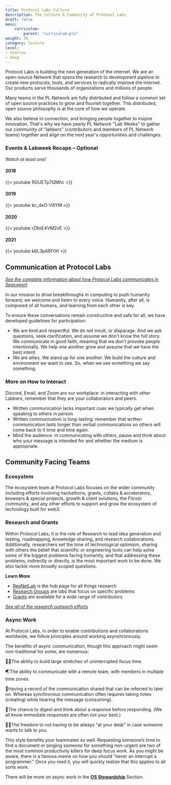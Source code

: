```yaml
---
title: Protocol Labs Culture
description: The Culture & Community of Protocol Labs
draft: false
menu:
    curriculum:
        parent: "curriculum-pln"
weight: 35
category: lecture
level:
- shallow
- deep
---
```


Protocol Labs is building the next generation of the internet. We are an open-source Network that spans the research to development pipeline to create new protocols, tools, and services to radically improve the internet. Our products serve thousands of organizations and millions of people.

Many teams in the PL Network are fully distributed and follow a common set of open source practices to grow and flourish together. This distributed, open source philosophy is at the core of how we operate.

We also believe in connection, and bringing people together to inspire innovation. That's why we have yearly PL Network "Lab Weeks" to gather our community of "labbers" (contributors and members of PL Network teams) together and align on the next year's opportunities and challenges.

### Events & Labweek Recaps – Optional

_Watch at least one!_

#### 2018

{{< youtube RGUETp7QMhc >}}

#### 2019

{{< youtube kc_dxO-V8YM >}}

#### 2020

{{< youtube rZ9oE4VM2vE >}}

#### 2021

{{< youtube k6L3pA6F0tI >}}

## Communication at Protocol Labs

[_See the complete information about how Protocol Labs communicates in Spaceport_](https://protocol.almanac.io/docs/communication-t5gNj2sm6jShmc8ZGmGxvmB9Iw1WNCCU)

In our mission to drive breakthroughs in computing to push humanity forward, we welcome and listen to every voice. Humanity, after all, is composed of all humans, and learning from each other is key.

To ensure these conversations remain constructive and safe for all, we have developed guidelines for participation:

* We are kind and respectful. We do not insult, or disparage. And we ask questions, seek clarification, and assume we don't know the full story. We communicate in good faith, meaning that we don’t provoke people intentionally. We help one another grow and assume that we have the best intent.
* We are allies. We stand up for one another. We build the culture and environment we want to see. So, when we see something we say something.

### More on How to Interact

Discord, Email, and Zoom are our workplace: in interacting with other Labbers, remember that they are your collaborators and peers.

* Written communication lacks important cues we typically get when speaking to others in person
* Written communication is long-lasting: remember that written communication lasts longer than verbal communications so others will come back to it time and time again.
* Mind the audience: in communicating with others, pause and think about who your message is intended for and whether the medium is appropriate.

## Community Facing Teams

### Ecosystem

The ecosystem team at Protocol Labs focuses on the wider community including efforts involving hackathons, grants, collabs & accelerators, browsers & special projects, growth & client solutions, the Filcoin community, and any other efforts to support and grow the ecosystem of technology built for web3.

### Research and Grants

Within Protocol Labs, it is the role of Research to lead idea generation and testing, roadmapping, knowledge sharing, and research collaborations. Additionally, researchers set the tone of technological optimism, sharing with others the belief that scientific or engineering tools can help solve some of the biggest problems facing humanity, and that addressing these problems, indirectly or directly, is the most important work to be done. We also tackle more broadly scoped questions.

**Learn More**

* [ResNetLab](https://research.protocol.ai) is the hub page for all things research
* [Research Groups](https://research.protocol.ai/groups/) are labs that focus on specific problems
* [Grants](https://grants.protocol.ai) are available for a wide range of contributors

[_See all of the research outreach efforts_](https://research.protocol.ai/outreach/)

### Async Work

At Protocol Labs, in order to enable contributions and collaborations worldwide, we follow principles around working asynchronously.

The benefits of async communication, though this approach might seem non-traditional for some, are numerous:

👩‍💻The ability to build large stretches of uninterrupted focus time.

🌏The ability to communicate with a remote team, with members in multiple time zones.

📑Having a record of the communication shared that can be referred to later on. Whereas synchronous communication often requires taking notes (creating) while hearing the message (consuming).

🤔The chance to digest and think about a response before responding. (We all know immediate responses are often not your best.)

🚴‍♂️The freedom to not having to be always “at your desk” in case someone wants to talk to you.

This style benefits your teammates as well. Requesting someone’s time to find a document or pinging someone for something non-urgent are two of the most common productivity killers for deep focus work. As you might be aware, there is a famous meme on how you should “never an interrupt a programmer.” Once you read it, you will quickly realize that this applies to all sorts work.

There will be more on async work in the [**OS Stewardship**](https://github.com/protocol/launchpad/blob/gitbook/docs/protocol-labs-network/os-stewardship.md) Section.
